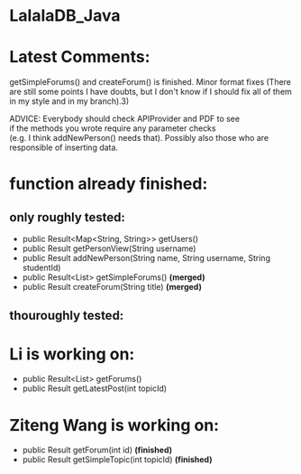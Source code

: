 # LalalaDB_Java

# Latest Comments:
getSimpleForums() and createForum() is finished.
Minor format fixes 
(There are still some points I have doubts, but I don't know if I should fix all of them in my style and in my branch).3)  

ADVICE: Everybody should check APIProvider and PDF to see   
if the methods you wrote require any parameter checks   
(e.g. I think addNewPerson() needs that). Possibly also those who are responsible of inserting data.  

# function already finished:
    
  ## only roughly tested:   
  * public Result<Map<String, String>> getUsers()  
  * public Result<PersonView> getPersonView(String username)  
  * public Result addNewPerson(String name, String username, String studentId)  
  * public Result<List<SimpleForumSummaryView>> getSimpleForums() **(merged)**
  * public Result createForum(String title) **(merged)**  
  
  ## thouroughly tested:   
  
# Li is working on:
  * public Result<List<ForumSummaryView>> getForums()  
  * public Result<PostView> getLatestPost(int topicId)

# Ziteng Wang is working on:
  * public Result<ForumView> getForum(int id) **(finished)** 
  * public Result<SimpleTopicView> getSimpleTopic(int topicId) **(finished)** 
